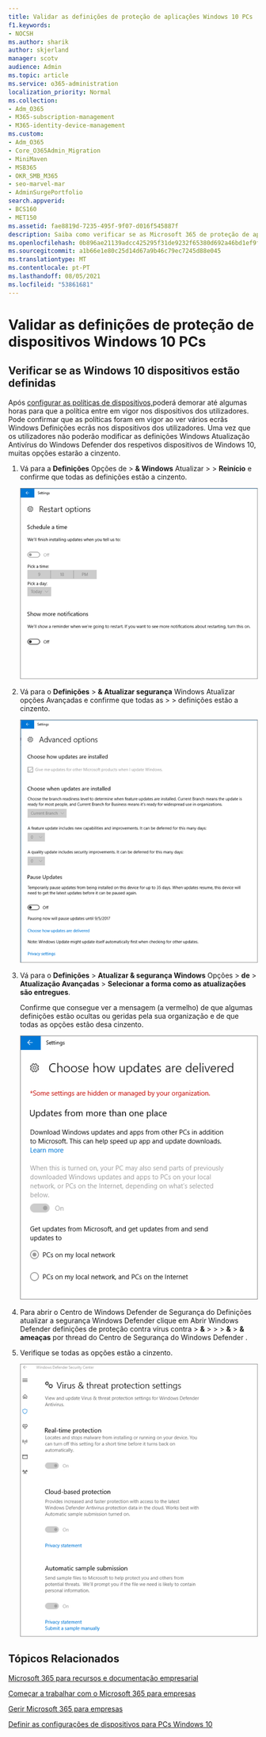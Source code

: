 ```yaml
---
title: Validar as definições de proteção de aplicações Windows 10 PCs
f1.keywords:
- NOCSH
ms.author: sharik
author: skjerland
manager: scotv
audience: Admin
ms.topic: article
ms.service: o365-administration
localization_priority: Normal
ms.collection:
- Adm_O365
- M365-subscription-management
- M365-identity-device-management
ms.custom:
- Adm_O365
- Core_O365Admin_Migration
- MiniMaven
- MSB365
- OKR_SMB_M365
- seo-marvel-mar
- AdminSurgePortfolio
search.appverid:
- BCS160
- MET150
ms.assetid: fae8819d-7235-495f-9f07-d016f545887f
description: Saiba como verificar se as Microsoft 365 de proteção de aplicações empresariais tomaram efeito nos dispositivos Windows 10 utilizadores.
ms.openlocfilehash: 0b896ae21139adcc425295f31de9232f65380d692a46bd1ef9f81d4516e0e9ec
ms.sourcegitcommit: a1b66e1e80c25d14d67a9b46c79ec7245d88e045
ms.translationtype: MT
ms.contentlocale: pt-PT
ms.lasthandoff: 08/05/2021
ms.locfileid: "53861681"
---
```

# <a name="validate-device-protection-settings-for-windows-10-pcs"></a>Validar as definições de proteção de dispositivos Windows 10 PCs

## <a name="verify-that-windows-10-device-policies-are-set"></a>Verificar se as Windows 10 dispositivos estão definidas

Após [configurar as políticas de dispositivos,](protection-settings-for-windows-10-pcs.md)poderá demorar até algumas horas para que a política entre em vigor nos dispositivos dos utilizadores. Pode confirmar que as políticas foram em vigor ao ver vários ecrãs Windows Definições ecrãs nos dispositivos dos utilizadores. Uma vez que os utilizadores não poderão modificar as definições Windows Atualização Antivírus do Windows Defender dos respetivos dispositivos de Windows 10, muitas opções estarão a cinzento.
  
1. Vá para a **Definições** Opções de \> **&amp; Windows** Atualizar \>  \> **Reinício** e confirme que todas as definições estão a cinzento. 
    
    ![Todas as opções de Reinício estão a cinzento.](../media/31308da9-18b0-47c5-bbf6-d5fa6747c376.png)
  
2. Vá para o **Definições** \> **&amp; Atualizar segurança** Windows Atualizar opções Avançadas e confirme que todas as \>  \>  definições estão a cinzento. 
    
    ![Windows As opções de atualizações avançadas estão todas a cinzento.](../media/049cf281-d503-4be9-898b-c0a3286c7fc2.png)
  
3. Vá para o **Definições** \> **Atualizar &amp; segurança Windows** Opções \> **de** \> **Atualização Avançadas** \> **Selecionar a forma como as atualizações são entregues**.
    
    Confirme que consegue ver a mensagem (a vermelho) de que algumas definições estão ocultas ou geridas pela sua organização e de que todas as opções estão desa cinzento.
    
    ![Selecionar a forma como as atualizações são entregues indica que as definições estão ocultas ou geridas pela sua organização.](../media/6b3e37c5-da41-4afd-9983-b4f406216b59.png)
  
4. Para abrir o Centro de Windows Defender  de Segurança do Definições atualizar a segurança Windows Defender clique em Abrir Windows Defender definições de proteção contra vírus contra \> **&amp;** \>  \>  \> **&amp;** \> **&amp; ameaças** por thread do Centro de Segurança do Windows Defender . 
    
5. Verifique se todas as opções estão a cinzento. 
    
    ![As definições de proteção contra vírus e ameaças estão desa cinzento.](../media/9ca68d40-a5d9-49d7-92a4-c581688b5926.png)
  
## <a name="related-topics"></a>Tópicos Relacionados

[Microsoft 365 para recursos e documentação empresarial](./index.yml)
  
[Começar a trabalhar com o Microsoft 365 para empresas](microsoft-365-business-overview.md)
  
[Gerir Microsoft 365 para empresas](manage.md)
  
[Definir as configurações de dispositivos para PCs Windows 10](protection-settings-for-windows-10-pcs.md)
